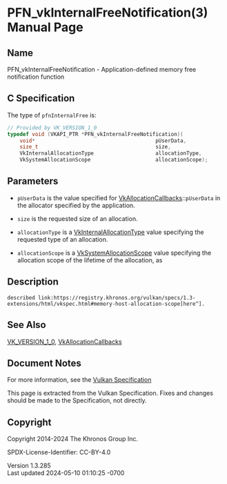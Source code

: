 # PFN_vkInternalFreeNotification(3) Manual Page

## Name

PFN_vkInternalFreeNotification - Application-defined memory free
notification function



## <a href="#_c_specification" class="anchor"></a>C Specification

The type of `pfnInternalFree` is:

``` c
// Provided by VK_VERSION_1_0
typedef void (VKAPI_PTR *PFN_vkInternalFreeNotification)(
    void*                                       pUserData,
    size_t                                      size,
    VkInternalAllocationType                    allocationType,
    VkSystemAllocationScope                     allocationScope);
```

## <a href="#_parameters" class="anchor"></a>Parameters

- `pUserData` is the value specified for
  [VkAllocationCallbacks](https://registry.khronos.org/vulkan/specs/1.3-extensions/man/html/VkAllocationCallbacks.html)::`pUserData` in
  the allocator specified by the application.

- `size` is the requested size of an allocation.

- `allocationType` is a
  [VkInternalAllocationType](https://registry.khronos.org/vulkan/specs/1.3-extensions/man/html/VkInternalAllocationType.html) value
  specifying the requested type of an allocation.

- `allocationScope` is a
  [VkSystemAllocationScope](https://registry.khronos.org/vulkan/specs/1.3-extensions/man/html/VkSystemAllocationScope.html) value
  specifying the allocation scope of the lifetime of the allocation, as

## <a href="#_description" class="anchor"></a>Description

    described link:https://registry.khronos.org/vulkan/specs/1.3-extensions/html/vkspec.html#memory-host-allocation-scope[here^].

## <a href="#_see_also" class="anchor"></a>See Also

[VK_VERSION_1_0](https://registry.khronos.org/vulkan/specs/1.3-extensions/man/html/VK_VERSION_1_0.html),
[VkAllocationCallbacks](https://registry.khronos.org/vulkan/specs/1.3-extensions/man/html/VkAllocationCallbacks.html)

## <a href="#_document_notes" class="anchor"></a>Document Notes

For more information, see the <a
href="https://registry.khronos.org/vulkan/specs/1.3-extensions/html/vkspec.html#PFN_vkInternalFreeNotification"
target="_blank" rel="noopener">Vulkan Specification</a>

This page is extracted from the Vulkan Specification. Fixes and changes
should be made to the Specification, not directly.

## <a href="#_copyright" class="anchor"></a>Copyright

Copyright 2014-2024 The Khronos Group Inc.

SPDX-License-Identifier: CC-BY-4.0

Version 1.3.285  
Last updated 2024-05-10 01:10:25 -0700
